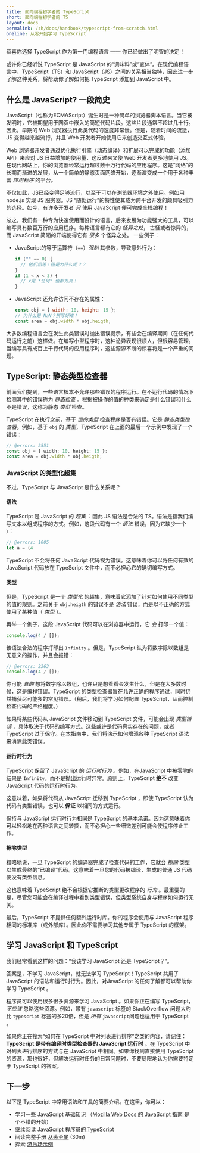 ```yaml
---
title: 面向编程初学者的 TypeScript
short: 面向编程初学者的 TS
layout: docs
permalink: /zh/docs/handbook/typescript-from-scratch.html
oneline: 从零开始学习 TypeScript
---
```


恭喜你选择 TypeScript 作为第一门编程语言 —— 你已经做出了明智的决定！

或许你已经听说 TypeScript 是 JavaScript 的“调味料”或“变体”。在现代编程语言中，TypeScript（TS）和 JavaScript（JS）之间的关系相当独特，因此进一步了解这种关系，将帮助你了解如何把 TypeScript 添加到 JavaScript 中。

## 什么是 JavaScript? 一段简史

JavaScript（也称为ECMAScript）诞生时是一种简单的浏览器脚本语言。当它被发明时，它被期望用于网页中嵌入的简短代码片段。这些片段通常不超过几十行。因此，早期的 Web 浏览器执行此类代码的速度非常慢。但是，随着时间的流逝，JS 变得越来越流行，并且 Web 开发者开始使用它来创造交互式体验。

Web 浏览器开发者通过优化执行引擎（动态编译）和扩展可以完成的功能（添加API）来应对 JS 日益增加的使用量，这反过来又使 Web 开发者更多地使用 JS。在现代网站上，你的浏览器经常运行超过数十万行代码的应用程序。这是“网络”的长期而渐进的发展，从一个简单的静态页面网络开始，逐渐演变成一个用于各种丰富 _应用程序_ 的平台。

不仅如此，JS已经变得足够流行，以至于可以在浏览器环境之外使用。例如用 node.js 实现 JS 服务器。JS “随处运行”的特性使其成为跨平台开发的颇具吸引力的选择。如今，有许多开发者 _只_ 使用 JavaScript 便可完成全栈编程！

总之，我们有一种专为快速使用而设计的语言，后来发展为功能强大的工具，可以编写具有数百万行的应用程序。每种语言都有它的 _怪异之处_， 古怪或者惊异的，而 JavaScript 简陋的开端使得它有 _很多_ 个怪异之处。 一些例子：


- JavaScript的等于运算符（`==`）_强制_ 其参数，导致意外行为： 

  ```js
  if ("" == 0) {
    // 他们相等！但是为什么呢？？
  }
  if (1 < x < 3) {
    // x是 *任何* 值都为真！
  }
  ```

- JavaScript 还允许访问不存在的属性：

  ```js
  const obj = { width: 10, height: 15 };
  // 为什么是 NaN？拼写好难！
  const area = obj.width * obj.heigth;
  ```

大多数编程语言会在发生此类错误时抛出错误提示，有些会在编译期间（在任何代码运行之前）这样做。在编写小型程序时，这种诡异表现很烦人，但很容易管理。 当编写具有成百上千行代码的应用程序时，这些源源不断的惊喜将是一个严重的问题。

## TypeScript: 静态类型检查器

前面我们提到，一些语言根本不允许那些错误的程序运行。在不运行代码的情况下检测其中的错误称为 _静态检查_ 。根据被操作的值的种类来确定是什么错误和什么不是错误，这称为静态 _类型_ 检查。

TypeScript 在执行之前，基于 _值的类型_ 检查程序是否有错误。它是 _静态类型检查器_。例如，基于 `obj` 的 _类型_，TypeScript 在上面的最后一个示例中发现了一个错误：

```ts twoslash
// @errors: 2551
const obj = { width: 10, height: 15 };
const area = obj.width * obj.heigth;
```

### JavaScript 的类型化超集

不过，TypeScript 与 JavaScript 是什么关系呢？

#### 语法

TypeScript 是 JavaScript 的 _超集_ ：因此 JS 语法是合法的 TS。语法是指我们编写文本以组成程序的方式。例如，这段代码有一个 _语法_ 错误，因为它缺少一个 `）`：

```ts twoslash
// @errors: 1005
let a = (4
```

TypeScript 不会将任何 JavaScript 代码视为错误。这意味着你可以将任何有效的 JavaScript 代码放在 TypeScript 文件中，而不必担心它的确切编写方式。

#### 类型

但是，TypeScript 是一个 _类型化_ 的超集，意味着它添加了针对如何使用不同类型的值的规则。之前关于 `obj.heigth` 的错误不是 _语法_ 错误，而是以不正确的方式使用了某种值（ _类型_ ）。

再举一个例子，这段 JavaScript 代码可以在浏览器中运行，它 _会_ 打印一个值：

```js
console.log(4 / []);
```

该语法合法的程序打印出 `Infinity` 。但是，TypeScript 认为将数字除以数组是无意义的操作，并且会报错：

```ts twoslash
// @errors: 2363
console.log(4 / []);
```

你可能 _真的_ 想将数字除以数组，也许只是想看看会发生什么，但是在大多数时候，这是编程错误。TypeScript 的类型检查器旨在允许正确的程序通过，同时仍然捕获尽可能多的常见错误。（稍后，我们将学习如何配置 TypeScript，从而控制检查代码的严格程度。）

如果将某些代码从 JavaScript 文件移动到 TypeScript 文件，可能会出现 _类型错误_ ，具体取决于代码的编写方式。这些或许是代码真实存在的问题，或者 TypeScript 过于保守。在本指南中，我们将演示如何增添各种 TypeScript 语法来消除此类错误。

#### 运行时行为 

TypeScript 保留了 JavaScript 的 _运行时行为_ 。例如，在JavaScript 中被零除的结果是 `Infinity`，而不是抛出运行时异常。原则上，TypeScript **绝不** 改变 JavaScript 代码的运行时行为。

这意味着，如果将代码从 JavaScript 迁移到 TypeScript ，即使 TypeScript 认为代码有类型错误，也可以 **保证** 以相同的方式运行。

保持与 JavaScript 运行时行为相同是 TypeScript 的基本承诺。因为这意味着你可以轻松地在两种语言之间转换，而不必担心一些细微差别可能会使程序停止工作。

<!--
Missing subsection on the fact that TS extends JS to add syntax for type
specification.  (Since the immediately preceding text was raving about
how JS code can be used in TS.)
-->

#### 擦除类型

粗略地说，一旦 TypeScript 的编译器完成了检查代码的工作，它就会 _擦除_ 类型以生成最终的“已编译”代码。这意味着一旦您的代码被编译，生成的普通 JS 代码便没有类型信息。

这也意味着 TypeScript 绝不会根据它推断的类型更改程序的 _行为_ 。最重要的是，尽管您可能会在编译过程中看到类型错误，但类型系统自身与程序如何运行无关。

最后，TypeScript 不提供任何额外运行时库。你的程序会使用与 JavaScript 程序相同的标准库（或外部库）。因此你不需要学习其他专属于 TypeScript 的框架。

<!--
Should extend this paragraph to say that there's an exception of
allowing you to use newer JS features and transpile the code to an older
JS, and this might add small stubs of functionality when needed.  (Maybe
with an example --- something like `?.` would be good in showing readers
that this document is maintained.)
-->

## 学习 JavaScript 和 TypeScript

我们经常看到这样的问题：“我该学习 JavaScript 还是 TypeScript？”。

答案是，不学习 JavaScript，就无法学习 TypeScript！TypeScript 共用了 JavaScript 的语法和运行时行为。因此，对JavaScript 的任何了解都可以帮助你学习 TypeScript 。

程序员可以使用很多很多资源来学习 JavaScript 。如果你正在编写 TypeScript，_不应该_ 忽略这些资源。例如，带有 `javascript` 标签的 StackOverflow 问题大约比 `typescript` 标签的多20倍，但是 _所有_ `javascript`问题也适用于 TypeScript 。

如果你正在搜索“如何在 TypeScript 中对列表进行排序”之类的内容，请记住： **TypeScript 是带有编译时类型检查器的 JavaScript 运行时** 。在 TypeScript 中对列表进行排序的方式与在 JavaScript 中相同。如果你找到直接使用 TypeScript 的资源，那也很好，但解决运行时任务的日常问题时，不要局限地认为你需要特定于 TypeScript 的答案。

## 下一步

以下是 TypeScript 中常用语法和工具的简要介绍。在这里，你可以：

- 学习一些 JavaScript 基础知识 （[Mozilla Web Docs 的 JavaScript 指南 ](https://developer.mozilla.org/zh-CN/docs/Web/JavaScript/Guide) 是个不错的开始）
- 继续阅读 [JavaScript 程序员的 TypeScript](/docs/handbook/typescript-in-5-minutes.html)
- 阅读完整手册 [从头至尾](/docs/handbook/intro.html) (30m)
- 探索 [游乐场示例](/play#show-examples)

<!-- Note: I'll be happy to write the following... -->
<!--
## Types

    * What's a type? (For newbies)
      * A type is a *kind* of value
      * Types implicitly define what operations make sense on them
      * Lots of different kinds, not just primitives
      * We can make descriptions for all kinds of values
      * The `any` type -- a quick desctiption, what it is, and why it's bad
    * Inference 101
      * Examples
      * TypeScript can figure out types most of the time
      * Two places we'll ask you what the type is: Function boundaries, and later-initialized values
    * Co-learning JavaScript
      * You can+should read existing JS resources
      * Just paste it in and see what happens
      * Consider turning off 'strict' -->
